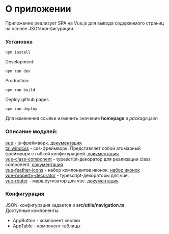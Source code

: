 # О приложении
Приложение реализует SPA на Vue.js для вывода содержимого страниц на основе JSON конфигурации.

### Установка
```
npm install
```

Development:  
```
npm run dev
```

Production:  
```
npm run build
```

Deploy github pages
```
npm run deploy
```
Для изменения ссылки изменить значение **homepage** в _package.json_ 

### Описание модулей:
[vue](https://www.npmjs.com/package/vue) - js-фреймворк. [документация](https://vuejs.org/)  
[tailwindcss](https://www.npmjs.com/package/tailwindcss) - css-фреймворк. Представляет собой атомарный фреймворк с гибкой конфигурацией. [документация](https://tailwindcss.com/docs/installation)  
[vue-class-component](https://www.npmjs.com/package/vue-class-component) - typescript-декоратор для реализации class component. [документация](https://class-component.vuejs.org/)  
[vue-feather-icons](https://www.npmjs.com/package/vue-feather-icons) - набор компонентов иконок. [набор иконок](https://vue-feather-icons.egoist.sh/)   
[vue-property-decorator](https://www.npmjs.com/package/vue-property-decorator) - typescript-декораторы для vue.  
[vue-router](https://www.npmjs.com/package/vue-router) - маршрутизатор для vue. [документация](https://router.vuejs.org)

### Конфигурация
JSON-конфигурация задается в **src/utils/navigation.ts**.  
Доступные компоненты: 
* AppButton - компонент кнопки
* AppTable - компонент таблицы


